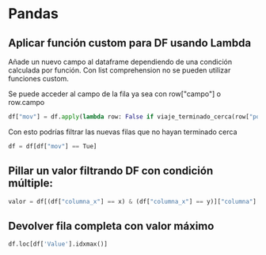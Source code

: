 # Pandas

## Aplicar función custom para DF usando Lambda

Añade un nuevo campo al dataframe dependiendo de una condición calculada por función.
Con list comprehension no se pueden utilizar funciones custom.

Se puede acceder al campo de la fila ya sea con row["campo"] o row.campo 
```python
df["mov"] = df.apply(lambda row: False if viaje_terminado_cerca(row["pos_init"], row.pos_fin) else True, axis=1)
```
Con esto podrías filtrar las nuevas filas que no hayan terminado cerca
```python
df = df[df["mov"] == Tue]
```

## Pillar un valor filtrando DF con condición múltiple:

```python
valor = df[(df["columna_x"] == x) & (df["columna_x"] == y)]["columna"].iloc[0]
```
## Devolver fila completa con valor máximo

```python
df.loc[df['Value'].idxmax()]
```
